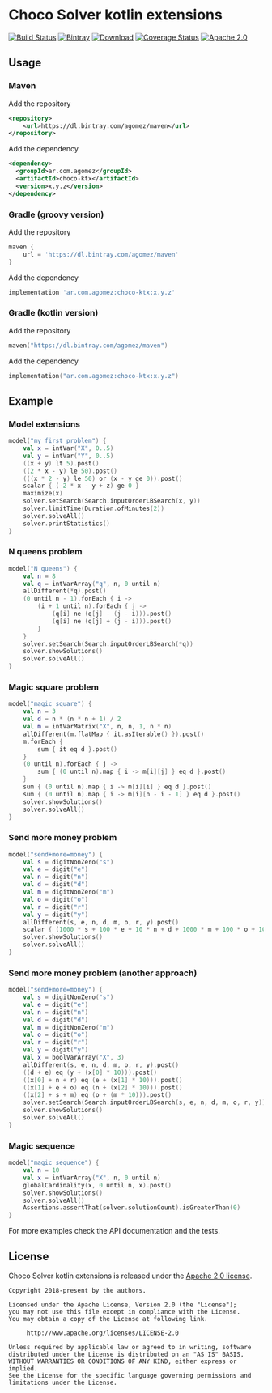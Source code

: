 # Choco Solver kotlin extensions

[![Build Status](https://travis-ci.org/ideaplugins/choco-ktx.svg?branch=master)](https://travis-ci.org/ideaplugins/choco-ktx)
[![Bintray](https://img.shields.io/bintray/v/agomez/maven/choco-ktx.svg?maxAge=2592000)](https://bintray.com/agomez/maven/choco-ktx)
[![Download](https://api.bintray.com/packages/agomez/maven/choco-ktx/images/download.svg)](https://bintray.com/agomez/maven/choco-ktx/_latestVersion)
[![Coverage Status](https://coveralls.io/repos/github/ideaplugins/choco-ktx/badge.svg?branch=master)](https://coveralls.io/github/ideaplugins/choco-ktx?branch=master)
[![Apache 2.0](https://img.shields.io/github/license/ideaplugins/choco-ktx.svg)](http://www.apache.org/licenses/LICENSE-2.0)

## Usage

### Maven

Add the repository

```xml
<repository>
    <url>https://dl.bintray.com/agomez/maven</url>
</repository>
```

Add the dependency

```xml
<dependency>
  <groupId>ar.com.agomez</groupId>
  <artifactId>choco-ktx</artifactId>
  <version>x.y.z</version>
</dependency>
```

### Gradle (groovy version)

Add the repository

```groovy
maven {
    url = 'https://dl.bintray.com/agomez/maven'
}
```

Add the dependency

```groovy
implementation 'ar.com.agomez:choco-ktx:x.y.z'
```

### Gradle (kotlin version)

Add the repository

```kotlin
maven("https://dl.bintray.com/agomez/maven")
```

Add the dependency

```kotlin
implementation("ar.com.agomez:choco-ktx:x.y.z")
```

## Example

### Model extensions

```kotlin
model("my first problem") {
    val x = intVar("X", 0..5)
    val y = intVar("Y", 0..5)
    ((x + y) lt 5).post()
    ((2 * x - y) le 50).post()
    (((x * 2 - y) le 50) or (x - y ge 0)).post()
    scalar { (-2 * x - y + z) ge 0 }
    maximize(x)
    solver.setSearch(Search.inputOrderLBSearch(x, y))
    solver.limitTime(Duration.ofMinutes(2))
    solver.solveAll()
    solver.printStatistics()
}
```

### N queens problem

```kotlin
model("N queens") {
    val n = 8
    val q = intVarArray("q", n, 0 until n)
    allDifferent(*q).post()
    (0 until n - 1).forEach { i ->
        (i + 1 until n).forEach { j ->
            (q[i] ne (q[j] - (j - i))).post()
            (q[i] ne (q[j] + (j - i))).post()
        }
    }
    solver.setSearch(Search.inputOrderLBSearch(*q))
    solver.showSolutions()
    solver.solveAll()
}
```

### Magic square problem

```kotlin
model("magic square") {
    val n = 3
    val d = n * (n * n + 1) / 2
    val m = intVarMatrix("X", n, n, 1, n * n)
    allDifferent(m.flatMap { it.asIterable() }).post()
    m.forEach {
        sum { it eq d }.post()
    }
    (0 until n).forEach { j ->
        sum { (0 until n).map { i -> m[i][j] } eq d }.post()
    }
    sum { (0 until n).map { i -> m[i][i] } eq d }.post()
    sum { (0 until n).map { i -> m[i][n - i - 1] } eq d }.post()
    solver.showSolutions()
    solver.solveAll()
}
```

### Send more money problem

```kotlin
model("send+more=money") {
    val s = digitNonZero("s")
    val e = digit("e")
    val n = digit("n")
    val d = digit("d")
    val m = digitNonZero("m")
    val o = digit("o")
    val r = digit("r")
    val y = digit("y")
    allDifferent(s, e, n, d, m, o, r, y).post()
    scalar { (1000 * s + 100 * e + 10 * n + d + 1000 * m + 100 * o + 10 * r + e - 10000 * m - 1000 * o - 100 * n - 10 * e - y) eq 0 }.post()
    solver.showSolutions()
    solver.solveAll()
}
```

### Send more money problem (another approach)

```kotlin
model("send+more=money") {
    val s = digitNonZero("s")
    val e = digit("e")
    val n = digit("n")
    val d = digit("d")
    val m = digitNonZero("m")
    val o = digit("o")
    val r = digit("r")
    val y = digit("y")
    val x = boolVarArray("X", 3)
    allDifferent(s, e, n, d, m, o, r, y).post()
    ((d + e) eq (y + (x[0] * 10))).post()
    ((x[0] + n + r) eq (e + (x[1] * 10))).post()
    ((x[1] + e + o) eq (n + (x[2] * 10))).post()
    ((x[2] + s + m) eq (o + (m * 10))).post()
    solver.setSearch(Search.inputOrderLBSearch(s, e, n, d, m, o, r, y))
    solver.showSolutions()
    solver.solveAll()
}
```

### Magic sequence

```kotlin
model("magic sequence") {
    val n = 10
    val x = intVarArray("X", n, 0 until n)
    globalCardinality(x, 0 until n, x).post()
    solver.showSolutions()
    solver.solveAll()
    Assertions.assertThat(solver.solutionCount).isGreaterThan(0)
}
```

For more examples check the API documentation and the tests.

## License

Choco Solver kotlin extensions is released under the [Apache 2.0 license](LICENSE).

```
Copyright 2018-present by the authors.

Licensed under the Apache License, Version 2.0 (the "License");
you may not use this file except in compliance with the License.
You may obtain a copy of the License at following link.

     http://www.apache.org/licenses/LICENSE-2.0

Unless required by applicable law or agreed to in writing, software
distributed under the License is distributed on an "AS IS" BASIS,
WITHOUT WARRANTIES OR CONDITIONS OF ANY KIND, either express or implied.
See the License for the specific language governing permissions and
limitations under the License.
```
